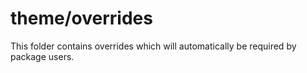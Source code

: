 # theme/overrides

This folder contains overrides which will automatically be required by package users.
